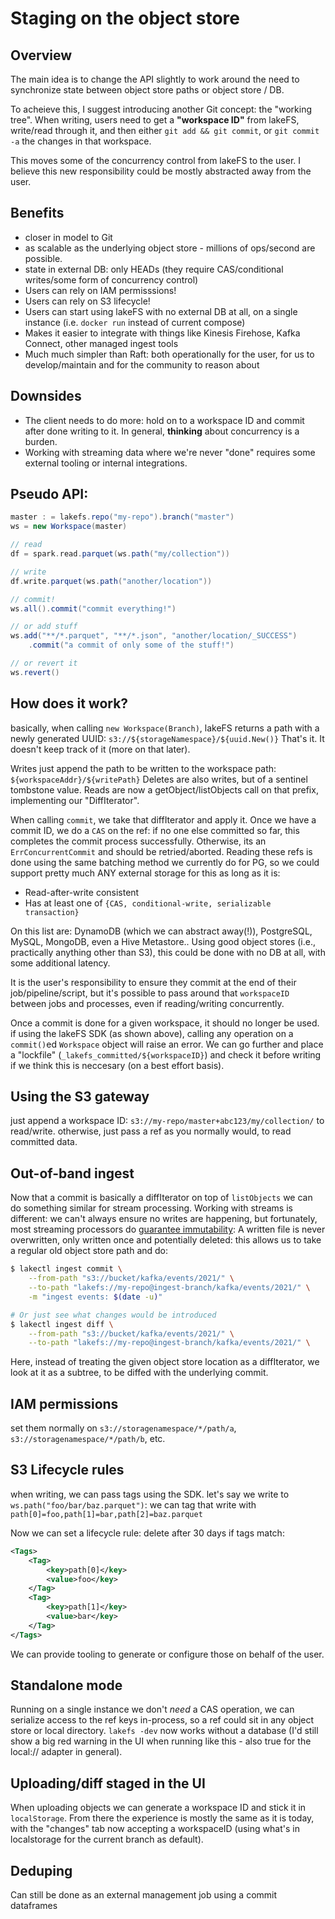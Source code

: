 # Staging on the object store

## Overview

The main idea is to change the API slightly to work around the need to synchronize state between object store paths or object store / DB.

To acheieve this, I suggest introducing another Git concept: the "working tree". When writing, users need to get a **"workspace ID"** from lakeFS,
write/read through it, and then either `git add && git commit`, or `git commit -a` the changes in that workspace.

This moves some of the concurrency control from lakeFS to the user.
I believe this new responsibility could be mostly abstracted away from the user.

## Benefits

- closer in model to Git
- as scalable as the underlying object store - millions of ops/second are possible.
- state in external DB: only HEADs (they require CAS/conditional writes/some form of concurrency control)
- Users can rely on IAM permisssions!
- Users can rely on S3 lifecycle!
- Users can start using lakeFS with no external DB at all, on a single instance (i.e. `docker run` instead of current compose)
- Makes it easier to integrate with things like Kinesis Firehose, Kafka Connect, other managed ingest tools
- Much much simpler than Raft: both operationally for the user, for us to develop/maintain and for the community to reason about

## Downsides

- The client needs to do more: hold on to a workspace ID and commit after done writing to it. In general, **thinking** about concurrency is a burden.
- Working with streaming data where we're never "done" requires some external tooling or internal integrations.

## Pseudo API:

```scala
master : = lakefs.repo("my-repo").branch("master")
ws = new Workspace(master)

// read
df = spark.read.parquet(ws.path("my/collection"))

// write
df.write.parquet(ws.path("another/location"))

// commit!
ws.all().commit("commit everything!")

// or add stuff
ws.add("**/*.parquet", "**/*.json", "another/location/_SUCCESS")
    .commit("a commit of only some of the stuff!")

// or revert it
ws.revert()
```

## How does it work?

basically, when calling `new Workspace(Branch)`, lakeFS returns a path with a newly generated UUID: `s3://${storageNamespace}/${uuid.New()}`
 That's it. It doesn't keep track of it (more on that later).

Writes just append the path to be written to the workspace path: `${workspaceAddr}/${writePath}`
Deletes are also writes, but of a sentinel tombstone value.
Reads are now a getObject/listObjects call on that prefix, implementing our "DiffIterator".

When calling `commit`, we take that diffIterator and apply it. Once we have a commit ID, we do a `CAS` on the ref: if no one else committed so far, this completes the commit process successfully. Otherwise, its an `ErrConcurrentCommit` and should be retried/aborted.
Reading these refs is done using the same batching method we currently do for PG, so we could support pretty much ANY external storage for this as long as it is:

* Read-after-write consistent
* Has at least one of `{CAS, conditional-write, serializable transaction}`

On this list are: DynamoDB (which we can abstract away(!)), PostgreSQL, MySQL, MongoDB, even a Hive Metastore..
Using good object stores (i.e., practically anything other than S3), this could be done with no DB at all, with some additional latency.

It is the user's responsibility to ensure they commit at the end of their job/pipeline/script,
but it's possible to pass around that `workspaceID` between jobs and processes, even if reading/writing concurrently.

Once a commit is done for a given workspace, it should no longer be used. if using the lakeFS SDK (as shown above),
calling any operation on a `commit()`ed `Workspace` object will raise an error. We can go further and place a "lockfile" (`_lakefs_committed/${workspaceID}`) and check it before writing if we think this is neccesary (on a best effort basis).

## Using the S3 gateway

just append a workspace ID: `s3://my-repo/master+abc123/my/collection/` to read/write.
otherwise, just pass a ref as you normally would, to read committed data.

## Out-of-band ingest

Now that a commit is basically a diffIterator on top of `listObjects` we can do something similar for stream processing.
Working with streams is different: we can't always ensure no writes are happening, but fortunately, most streaming processors 
do [guarantee immutability](https://stackoverflow.com/a/61201083): A written file is never overwritten, only written once and potentially deleted: this allows us to take
a regular old object store path and do:

```sh
$ lakectl ingest commit \
    --from-path "s3://bucket/kafka/events/2021/" \
    --to-path "lakefs://my-repo@ingest-branch/kafka/events/2021/" \
    -m "ingest events: $(date -u)"

# Or just see what changes would be introduced
$ lakectl ingest diff \
    --from-path "s3://bucket/kafka/events/2021/" \
    --to-path "lakefs://my-repo@ingest-branch/kafka/events/2021/" \
```
Here, instead of treating the given object store location as a diffIterator, we look at it as a subtree, to be diffed with the underlying commit.


## IAM permissions

set them normally on `s3://storagenamespace/*/path/a`, `s3://storagenamespace/*/path/b`, etc.


## S3 Lifecycle rules

when writing, we can pass tags using the SDK. let's say we write to `ws.path("foo/bar/baz.parquet")`:
we can tag that write with `path[0]=foo,path[1]=bar,path[2]=baz.parquet`

Now we can set a lifecycle rule: delete after 30 days if tags match:

```xml
<Tags>
    <Tag>
        <key>path[0]</key>
        <value>foo</key>
    </Tag>
    <Tag>
        <key>path[1]</key>
        <value>bar</key>
    </Tag>
</Tags>
```

We can provide tooling to generate or configure those on behalf of the user.

## Standalone mode

Running on a single instance we don't *need* a CAS operation, we can serialize access to the ref keys in-process, so a ref could sit in any object store or local directory. `lakefs -dev` now works without a database (I'd still show a big red warning in the UI when running like this - also true for the local:// adapter in general).


## Uploading/diff staged in the UI

When uploading objects we can generate a workspace ID and stick it in `localStorage`.
From there the experience is mostly the same as it is today, with the "changes" tab now accepting a workspaceID (using what's in localstorage for the current branch as default).


## Deduping

Can still be done as an external management job using a commit dataframes

